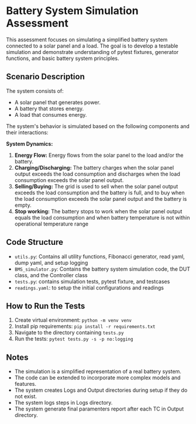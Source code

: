 # Battery System Simulation Assessment

This assessment focuses on simulating a simplified battery system connected to a solar panel and a load. The goal is to develop a testable simulation and demonstrate understanding of pytest fixtures, generator functions, and basic battery system principles.

## Scenario Description

The system consists of:

* A solar panel that generates power.
* A battery that stores energy.
* A load that consumes energy.

The system's behavior is simulated based on the following components and their interactions:

**System Dynamics:**

1.  **Energy Flow:** Energy flows from the solar panel to the load and/or the battery.
2.  **Charging/Discharging:** The battery charges when the solar panel output exceeds the load consumption and discharges when the load consumption exceeds the solar panel output.
3.  **Selling/Buying:** The grid is used to sell when the solar panel output exceeds the load consumption and the battery is full, and to buy when the load consumption exceeds the solar panel output and the battery is empty.
4.  **Stop working:** The battery stops to work when  the solar panel output equals the load consumption and when battery temperature is not within operational temperature range

## Code Structure

* `utils.py`: Contains all utility functions, Fibonacci generator, read yaml, dump yaml, and setup logging
* `BMS_simulator.py`: Contains the battery system simulation code, the DUT class, and the Controller class
* `tests.py`: contains simulation tests, pytest fixture, and testcases
* `readings.yaml`: to setup the initial configurations and readings

## How to Run the Tests

1.  Create virtual environment: `python -m venv venv`
2.  Install pip requirements: `pip install -r requirements.txt`
3.  Navigate to the directory containing `tests.py`
3.  Run the tests: `pytest tests.py -s -p no:logging`

## Notes

* The simulation is a simplified representation of a real battery system.
* The code can be extended to incorporate more complex models and features.
* The system creates Logs and Output directories during setup if they do not exist.
* The system logs steps in Logs directory.
* The system generate final paramenters report after each TC in Output directory.